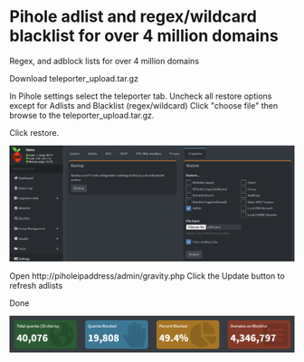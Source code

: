 # Pihole adlist and regex/wildcard blacklist for over 4 million domains
Regex, and adblock lists for over 4 million domains

Download teleporter_upload.tar.gz

In Pihole settings select the teleporter tab.  Uncheck all restore options except for Adlists and Blacklist (regex/wildcard)
Click "choose file" then browse to the teleporter_upload.tar.gz.

Click restore.

<img src="./images/teleporter.PNG">


Open http://piholeipaddress/admin/gravity.php
Click the Update button to refresh adlists

Done

<img src="./images/dashboard.PNG">
